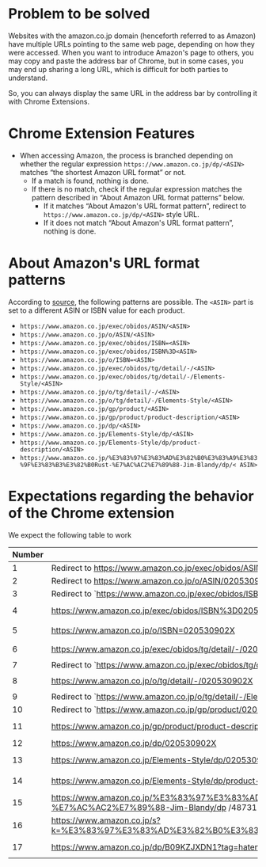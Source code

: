 # Problem to be solved

Websites with the amazon.co.jp domain (henceforth referred to as Amazon) have multiple URLs pointing to the same web page, depending on how they were accessed. When you want to introduce Amazon's page to others, you may copy and paste the address bar of Chrome, but in some cases, you may end up sharing a long URL, which is difficult for both parties to understand.

So, you can always display the same URL in the address bar by controlling it with Chrome Extensions.


# Chrome Extension Features

- When accessing Amazon, the process is branched depending on whether the regular expression `https://www.amazon.co.jp/dp/<ASIN>` matches “the shortest Amazon URL format” or not.
    - If a match is found, nothing is done.
    - If there is no match, check if the regular expression matches the pattern described in “About Amazon URL format patterns” below.
        - If it matches “About Amazon's URL format pattern”, redirect to `https://www.amazon.co.jp/dp/<ASIN>` style URL.
        - If it does not match “About Amazon's URL format pattern”, nothing is done.

# About Amazon's URL format patterns

According to [source](https://unoh.github.io/2008/03/25/amazonurlasin.html), the following patterns are possible. The `<ASIN>` part is set to a different ASIN or ISBN value for each product.

- `https://www.amazon.co.jp/exec/obidos/ASIN/<ASIN>`
- `https://www.amazon.co.jp/o/ASIN/<ASIN>`
- `https://www.amazon.co.jp/exec/obidos/ISBN=<ASIN>`
- `https://www.amazon.co.jp/exec/obidos/ISBN%3D<ASIN>`
- `https://www.amazon.co.jp/o/ISBN=<ASIN>`
- `https://www.amazon.co.jp/exec/obidos/tg/detail/-/<ASIN>`
- `https://www.amazon.co.jp/exec/obidos/tg/detail/-/Elements-Style/<ASIN>`
- `https://www.amazon.co.jp/o/tg/detail/-/<ASIN>`
- `https://www.amazon.co.jp/o/tg/detail/-/Elements-Style/<ASIN>`
- `https://www.amazon.co.jp/gp/product/<ASIN>`
- `https://www.amazon.co.jp/gp/product/product-description/<ASIN>`
- `https://www.amazon.co.jp/dp/<ASIN>`
- `https://www.amazon.co.jp/Elements-Style/dp/<ASIN>`
- `https://www.amazon.co.jp/Elements-Style/dp/product-description/<ASIN>`
- `https://www.amazon.co.jp/%E3%83%97%E3%83%AD%E3%82%B0%E3%83%A9%E3%83%9F%E3%83%B3%E3%82%B0Rust-%E7%AC%AC2%E7%89%88-Jim-Blandy/dp/< ASIN>`


# Expectations regarding the behavior of the Chrome extension

We expect the following table to work

|Number|URL|Behavior|
|---|---|---|
|1|Redirect to https://www.amazon.co.jp/exec/obidos/ASIN/020530902X|`https://www.amazon.co.jp/dp/020530902X`|
|2|Redirect to https://www.amazon.co.jp/o/ASIN/020530902X|`https://www.amazon.co.jp/dp/020530902X`|
|3|Redirect to `https://www.amazon.co.jp/exec/obidos/ISBN=020530902X|`https://www.amazon.co.jp/dp/020530902X`|
|4|https://www.amazon.co.jp/exec/obidos/ISBN%3D020530902X|Redirect to `https://www.amazon.co.jp/dp/020530902X`|
|5|https://www.amazon.co.jp/o/ISBN=020530902X|`Redirect to https://www.amazon.co.jp/dp/020530902X`|
|6|https://www.amazon.co.jp/exec/obidos/tg/detail/-/020530902X|`Redirect to https://www.amazon.co.jp/dp/020530902X`|
|7|Redirect to `https://www.amazon.co.jp/exec/obidos/tg/detail/-/Elements-Style/020530902X|`https://www.amazon.co.jp/dp/020530902X`|
|8|https://www.amazon.co.jp/o/tg/detail/-/020530902X|`Redirect to https://www.amazon.co.jp/dp/020530902X`|
|9|Redirect to `https://www.amazon.co.jp/o/tg/detail/-/Elements-Style/020530902X|`https://www.amazon.co.jp/dp/020530902X`|
|10|Redirect to `https://www.amazon.co.jp/gp/product/020530902X|`https://www.amazon.co.jp/dp/020530902X`|
|11|https://www.amazon.co.jp/gp/product/product-description/020530902X|Redirect to `https://www.amazon.co.jp/dp/020530902X`|
|12|https://www.amazon.co.jp/dp/020530902X|Do nothing|
|13|https://www.amazon.co.jp/Elements-Style/dp/020530902X|Redirect to `https://www.amazon.co.jp/dp/020530902X`|
|14|https://www.amazon.co.jp/Elements-Style/dp/product-description/020530902X|Redirect to `https://www.amazon.co.jp/dp/020530902X`|
|15|https://www.amazon.co.jp/%E3%83%97%E3%83%AD%E3%82%B0%E3%83%A9%E3%83%9F%E3%83%B3%E3%82%B0Rust-%E7%AC%AC2%E7%89%88-Jim-Blandy/dp /4873119782/|Redirect to ``https://www.amazon.co.jp/dp/020530902X``|
|16|https://www.amazon.co.jp/s?k=%E3%83%97%E3%83%AD%E3%82%B0%E3%83%A9%E3%83%9F%E3%83%B3%E3%82%B0+rust+%E7%AC%AC2%E7%89%88|Do nothing|
|17|https://www.amazon.co.jp/dp/B09KZJXDN1?tag=hatena-22&linkCode=osi&th=1&psc=1/|Redirect to `https://www.amazon.co.jp/dp/B09KZXDN1`|